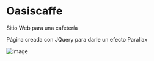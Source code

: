 # Oasiscaffe
Sitio Web para una cafetería

Página creada con JQuery para darle un efecto Parallax

![image](https://user-images.githubusercontent.com/102420653/175140153-a319042f-ed8c-4fa8-bb2e-8333fb1dab33.png)
